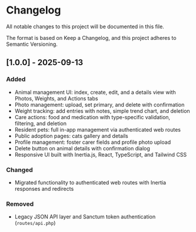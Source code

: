 # Changelog

All notable changes to this project will be documented in this file.

The format is based on Keep a Changelog, and this project adheres to Semantic Versioning.

## [1.0.0] - 2025-09-13

### Added
- Animal management UI: index, create, edit, and a details view with Photos, Weights, and Actions tabs
- Photo management: upload, set primary, and delete with confirmation
- Weight tracking: add entries with notes, simple trend chart, and deletion
- Care actions: food and medication with type-specific validation, filtering, and deletion
- Resident pets: full in-app management via authenticated web routes
- Public adoption pages: cats gallery and details
- Profile management: foster carer fields and profile photo upload
- Delete button on animal details with confirmation dialog
- Responsive UI built with Inertia.js, React, TypeScript, and Tailwind CSS

### Changed
- Migrated functionality to authenticated web routes with Inertia responses and redirects

### Removed
- Legacy JSON API layer and Sanctum token authentication (`routes/api.php`)


